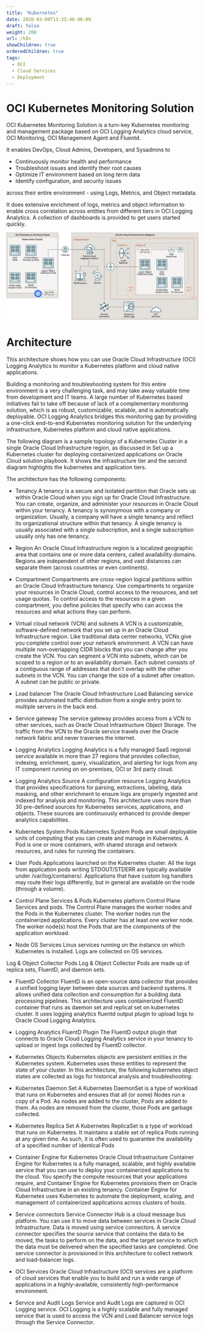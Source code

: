 ```yaml
---
title: "Kubernetes"
date: 2020-03-09T13:33:46-06:00
draft: false
weight: 200
url: /k8s
showChildren: true
orderedChildren: true
tags:
  - OCI
  - Cloud Services
  - Deployment
---
```


# OCI Kubernetes Monitoring Solution

OCI Kubernetes Monitoring Solution is a turn-key Kubernetes monitoring and management package based on OCI Logging Analytics cloud service, OCI Monitoring, OCI Management Agent and Fluentd.

It enables DevOps, Cloud Admins, Developers, and Sysadmins to

* Continuously monitor health and performance
* Troubleshoot issues and identify their root causes
* Optimize IT environment based on long term data
* Identify configuration, and security issues

across their entire environment - using Logs, Metrics, and Object metadata.

It does extensive enrichment of logs, metrics and object information to enable cross correlation across entities from different tiers in OCI Logging Analytics. A collection of dashboards is provided to get users started quickly.

![OKE Monitoring](images/k8s-oke-monitoring.png)

# Architecture
This architecture shows how you can use Oracle Cloud Infrastructure (OCI) Logging Analytics to monitor a Kubernetes platform and cloud native applications.

Building a monitoring and troubleshooting system for this entire environment is a very challenging task, and may take away valuable time from development and IT teams. A large number of Kubernetes based initiatives fail to take off because of lack of a complementary monitoring solution, which is as robust, customizable, scalable, and is automatically deployable. OCI Logging Analytics bridges this monitoring gap by providing a one-click end-to-end Kubernetes monitoring solution for the underlying infrastructure, Kubernetes platform and cloud native applications.

The following diagram is a sample topology of a Kubernetes Cluster in a single Oracle Cloud Infrastructure region, as discussed in Set up a Kubernetes cluster for deploying containerized applications on Oracle Cloud solution playbook. It shows the infrastructure tier and the second diagram highlights the kubernetes and application tiers.

The architecture has the following components:

* Tenancy
A tenancy is a secure and isolated partition that Oracle sets up within Oracle Cloud when you sign up for Oracle Cloud Infrastructure. You can create, organize, and administer your resources in Oracle Cloud within your tenancy. A tenancy is synonymous with a company or organization. Usually, a company will have a single tenancy and reflect its organizational structure within that tenancy. A single tenancy is usually associated with a single subscription, and a single subscription usually only has one tenancy.

* Region
An Oracle Cloud Infrastructure region is a localized geographic area that contains one or more data centers, called availability domains. Regions are independent of other regions, and vast distances can separate them (across countries or even continents).

* Compartment
Compartments are cross-region logical partitions within an Oracle Cloud Infrastructure tenancy. Use compartments to organize your resources in Oracle Cloud, control access to the resources, and set usage quotas. To control access to the resources in a given compartment, you define policies that specify who can access the resources and what actions they can perform.

* Virtual cloud network (VCN) and subnets
A VCN is a customizable, software-defined network that you set up in an Oracle Cloud Infrastructure region. Like traditional data center networks, VCNs give you complete control over your network environment. A VCN can have multiple non-overlapping CIDR blocks that you can change after you create the VCN. You can segment a VCN into subnets, which can be scoped to a region or to an availability domain. Each subnet consists of a contiguous range of addresses that don't overlap with the other subnets in the VCN. You can change the size of a subnet after creation. A subnet can be public or private.

* Load balancer
The Oracle Cloud Infrastructure Load Balancing service provides automated traffic distribution from a single entry point to multiple servers in the back end.

* Service gateway
The service gateway provides access from a VCN to other services, such as Oracle Cloud Infrastructure Object Storage. The traffic from the VCN to the Oracle service travels over the Oracle network fabric and never traverses the internet.

* Logging Analytics
Logging Analytics is a fully managed SaaS regional service available in more than 27 regions that provides collection, indexing, enrichment, query, visualization, and alerting for logs from any IT component running on on-premises, OCI or 3rd party cloud.

* Logging Analytics Source
A configuration resource Logging Analytics that provides specifications for parsing, extractions, labeling, data masking, and other enrichment to ensure logs are properly ingested and indexed for analysis and monitoring. This architecture uses more than 30 pre-defined sources for Kubernetes services, applications, and objects. These sources are continuously enhanced to provide deeper analytics capabilities.

* Kubernetes System Pods
Kubernetes System Pods are small deployable units of computing that you can create and manage in Kubernetes. A Pod is one or more containers, with shared storage and network resources, and rules for running the containers.

* User Pods
Applications launched on the Kubernetes cluster. All the logs from application pods writing STDOUT/STDERR are typically available under /var/log/containers/. Applications that have custom log handlers may route their logs differently, but in general are available on the node (through a volume).

* Control Plane Services & Pods
Kubernetes platform Control Plane Services and pods. The Control Plane manages the worker nodes and the Pods in the Kubernetes cluster. The worker nodes run the containerized applications. Every cluster has at least one worker node. The worker node(s) host the Pods that are the components of the application workload.

* Node OS Services
Linux services running on the instance on which Kubernetes is installed. Logs are collected on OS services.

Log & Object Collector Pods
Log & Object Collector Pods are made up of replica sets, FluentD, and daemon sets.

* FluentD Collector
FluentD is an open-source data collector that provides a unified logging layer between data sources and backend systems. It allows unified data collection and consumption for a building data processing pipelines. This architecture uses containerized FluentD container that runs as daemon set and replicat set on kubernetes cluster. It uses logging analytics fluentd output plugin to upload logs to Oracle Cloud Logging Analytics.

* Logging Analytics FluentD Plugin
The FluentD output plugin that connects to Oracle Cloud Logging Analytics service in your tenancy to upload or ingest logs collected by FluentD collector.

* Kubernetes Objects
Kubernetes objects are persistent entities in the Kubernetes system. Kubernetes uses these entities to represent the state of your cluster. In this architecture, the following kubernetes object states are collected as logs for historical analysis and troubleshooting:

* Kubernetes Daemon Set
A Kubernetes DaemonSet is a type of workload that runs on Kubernetes and ensures that all (or some) Nodes run a copy of a Pod. As nodes are added to the cluster, Pods are added to them. As nodes are removed from the cluster, those Pods are garbage collected.

* Kubernetes Replica Set
A Kubernetes ReplicaSet is a type of workload that runs on Kubernetes. It maintains a stable set of replica Pods running at any given time. As such, it is often used to guarantee the availability of a specified number of identical Pods

* Container Engine for Kubernetes
Oracle Cloud Infrastructure Container Engine for Kubernetes is a fully managed, scalable, and highly available service that you can use to deploy your containerized applications to the cloud. You specify the compute resources that your applications require, and Container Engine for Kubernetes provisions them on Oracle Cloud Infrastructure in an existing tenancy. Container Engine for Kubernetes uses Kubernetes to automate the deployment, scaling, and management of containerized applications across clusters of hosts.

* Service connectors
Service Connector Hub is a cloud message bus platform. You can use it to move data between services in Oracle Cloud Infrastructure. Data is moved using service connectors. A service connector specifies the source service that contains the data to be moved, the tasks to perform on the data, and the target service to which the data must be delivered when the specified tasks are completed. One service connector is provisioned in this architecture to collect network and load-balancer logs.

* OCI Services
Oracle Cloud Infrastructure (OCI) services are a platform of cloud services that enable you to build and run a wide range of applications in a highly-available, consistently high-performance environment.

* Service and Audit Logs
Service and Audit Logs are captured in OCI Logging service. OCI Logging is a highly scalable and fully managed service that is used to access the VCN and Load Balancer service logs through the Service Connector.